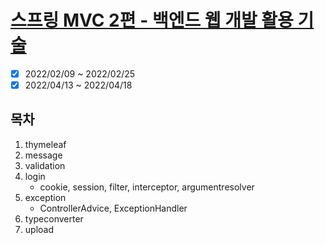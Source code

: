 # [스프링 MVC 2편 - 백엔드 웹 개발 활용 기술](https://www.inflearn.com/course/%EC%8A%A4%ED%94%84%EB%A7%81-mvc-2/dashboard)

- [x] 2022/02/09 ~ 2022/02/25
- [x] 2022/04/13 ~ 2022/04/18

## 목차

1. thymeleaf
2. message
3. validation
4. login
    - cookie, session, filter, interceptor, argumentresolver
5. exception
   - ControllerAdvice, ExceptionHandler
6. typeconverter
7. upload
